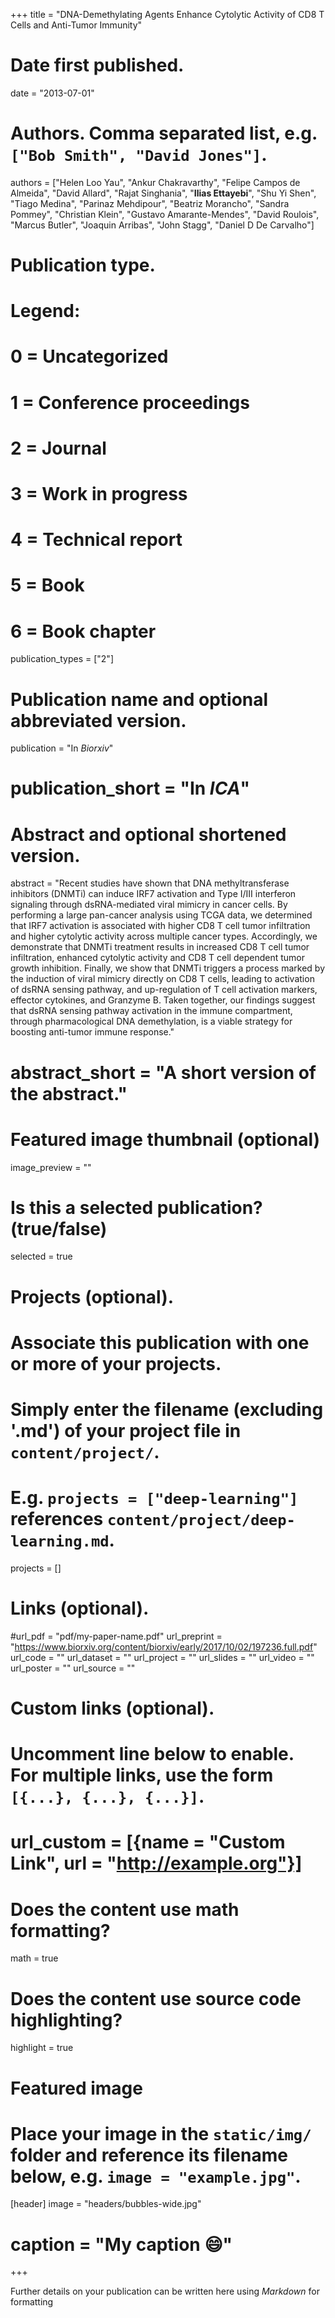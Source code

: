 +++
title = "DNA-Demethylating Agents Enhance Cytolytic Activity of CD8 T Cells and Anti-Tumor Immunity"

# Date first published.
date = "2013-07-01"

# Authors. Comma separated list, e.g. `["Bob Smith", "David Jones"]`.
authors = ["Helen Loo Yau", "Ankur Chakravarthy", "Felipe Campos de Almeida", "David Allard", "Rajat Singhania", "**Ilias Ettayebi**", "Shu Yi Shen", "Tiago Medina", "Parinaz Mehdipour", "Beatriz Morancho", "Sandra Pommey", "Christian Klein", "Gustavo Amarante-Mendes", "David Roulois", "Marcus Butler", "Joaquin Arribas", "John Stagg", "Daniel D De Carvalho"]

# Publication type.
# Legend:
# 0 = Uncategorized
# 1 = Conference proceedings
# 2 = Journal
# 3 = Work in progress
# 4 = Technical report
# 5 = Book
# 6 = Book chapter
publication_types = ["2"]

# Publication name and optional abbreviated version.
publication = "In *Biorxiv*"
# publication_short = "In *ICA*"

# Abstract and optional shortened version.
abstract = "Recent studies have shown that DNA methyltransferase inhibitors (DNMTi) can induce IRF7 activation and Type I/III interferon signaling through dsRNA-mediated viral mimicry in cancer cells. By performing a large pan-cancer analysis using TCGA data, we determined that IRF7 activation is associated with higher CD8 T cell tumor infiltration and higher cytolytic activity across multiple cancer types. Accordingly, we demonstrate that DNMTi treatment results in increased CD8 T cell tumor infiltration, enhanced cytolytic activity and CD8 T cell dependent tumor growth inhibition. Finally, we show that DNMTi triggers a process marked by the induction of viral mimicry directly on CD8 T cells, leading to activation of dsRNA sensing pathway, and up-regulation of T cell activation markers, effector cytokines, and Granzyme B. Taken together, our findings suggest that dsRNA sensing pathway activation in the immune compartment, through pharmacological DNA demethylation, is a viable strategy for boosting anti-tumor immune response."
# abstract_short = "A short version of the abstract."

# Featured image thumbnail (optional)
image_preview = ""

# Is this a selected publication? (true/false)
selected = true

# Projects (optional).
#   Associate this publication with one or more of your projects.
#   Simply enter the filename (excluding '.md') of your project file in `content/project/`.
#   E.g. `projects = ["deep-learning"]` references `content/project/deep-learning.md`.
projects = []

# Links (optional).
#url_pdf = "pdf/my-paper-name.pdf"
url_preprint = "https://www.biorxiv.org/content/biorxiv/early/2017/10/02/197236.full.pdf"
url_code = ""
url_dataset = ""
url_project = ""
url_slides = ""
url_video = ""
url_poster = ""
url_source = ""

# Custom links (optional).
#   Uncomment line below to enable. For multiple links, use the form `[{...}, {...}, {...}]`.
# url_custom = [{name = "Custom Link", url = "http://example.org"}]

# Does the content use math formatting?
math = true

# Does the content use source code highlighting?
highlight = true

# Featured image
# Place your image in the `static/img/` folder and reference its filename below, e.g. `image = "example.jpg"`.
[header]
image = "headers/bubbles-wide.jpg"
# caption = "My caption 😄"

+++

Further details on your publication can be written here using *Markdown* for formatting